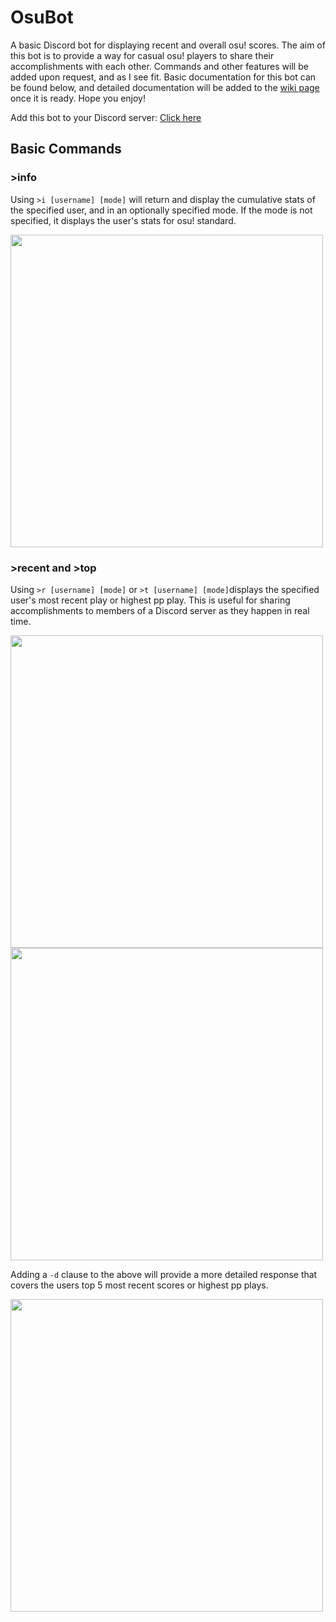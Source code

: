 # OsuBot
A basic Discord bot for displaying recent and overall osu! scores. The aim of this bot is to provide a way for casual osu! players to share their accomplishments with each other. Commands and other features will be added upon request, and as I see fit. Basic documentation for this bot can be found below, and detailed documentation will be added to the [wiki page](https://github.com/azn-abel/OsuBot/wiki) once it is ready. Hope you enjoy!

Add this bot to your Discord server: [Click here](https://discord.com/api/oauth2/authorize?client_id=843169608852570184&permissions=534723816512&scope=bot)

## Basic Commands

### >info
Using ```>i [username] [mode]``` will return and display the cumulative stats of the specified user, and in an optionally specified mode. If the mode is not specified, it displays the user's stats for osu! standard.

<img src="https://user-images.githubusercontent.com/66392457/232990934-01296bfa-2b1e-4a90-90b4-2e999ca941e9.png" width=500 />

### >recent and >top
Using ```>r [username] [mode]``` or ```>t [username] [mode]```displays the specified user's most recent play or highest pp play.
This is useful for sharing accomplishments to members of a Discord server as they happen in real time.

<img src="https://user-images.githubusercontent.com/66392457/230696826-54b57f67-0500-4965-be82-7f59e85c04e9.png" width=500 />
<img src="https://user-images.githubusercontent.com/66392457/232976067-f5e009b5-361b-4533-9de4-53bc3a7885ef.png" width=500 />

Adding a ```-d``` clause to the above will provide a more detailed response that covers the users top 5 most recent scores or highest pp plays.

<img src="https://user-images.githubusercontent.com/66392457/232979597-d6d099ca-0f68-43ed-8e74-21871f89f444.png" width=500 />




